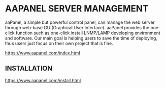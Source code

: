 # AAPANEL SERVER MANAGEMENT

aaPanel, a simple but powerful control panel, can manage the web server through web-base GUI(Graphical User Interface).
aaPanel provides the one-click function such as one-click install LNMP/LAMP developing environment and software.
Our main goal is helping users to save the time of deploying, thus users just focus on their own project that is fine.

https://www.aapanel.com/index.html

## INSTALLATION 
https://www.aapanel.com/install.html
